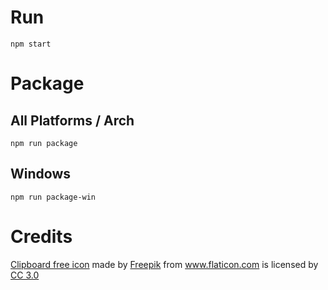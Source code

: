# Run

```npm start```

# Package

## All Platforms / Arch

```npm run package```

## Windows
```npm run package-win```


# Credits
[Clipboard free icon](http://www.flaticon.com/free-icon/clipboard_115133) made by [Freepik](http://www.flaticon.com/authors/freepik) from www.flaticon.com is licensed by [CC 3.0](http://creativecommons.org/licenses/by/3.0/)